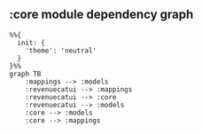 ## :core module dependency graph

```mermaid
%%{
  init: {
    'theme': 'neutral'
  }
}%%
graph TB
    :mappings --> :models
    :revenuecatui --> :mappings
    :revenuecatui --> :core
    :revenuecatui --> :models
    :core --> :models
    :core --> :mappings
```
